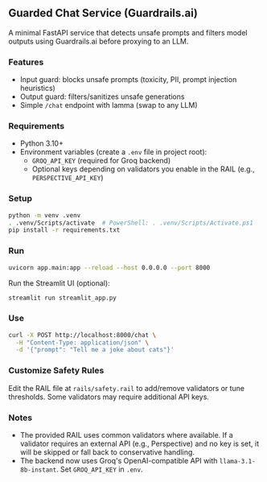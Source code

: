 ## Guarded Chat Service (Guardrails.ai)

A minimal FastAPI service that detects unsafe prompts and filters model outputs using Guardrails.ai before proxying to an LLM.

### Features
- Input guard: blocks unsafe prompts (toxicity, PII, prompt injection heuristics)
- Output guard: filters/sanitizes unsafe generations
- Simple `/chat` endpoint with lamma (swap to any LLM)

### Requirements
- Python 3.10+
- Environment variables (create a `.env` file in project root):
  - `GROQ_API_KEY` (required for Groq backend)
  - Optional keys depending on validators you enable in the RAIL (e.g., `PERSPECTIVE_API_KEY`)

### Setup
```bash
python -m venv .venv
. .venv/Scripts/activate  # PowerShell: . .venv/Scripts/Activate.ps1
pip install -r requirements.txt
```

### Run
```bash
uvicorn app.main:app --reload --host 0.0.0.0 --port 8000
```

Run the Streamlit UI (optional):
```bash
streamlit run streamlit_app.py
```

### Use
```bash
curl -X POST http://localhost:8000/chat \
  -H "Content-Type: application/json" \
  -d '{"prompt": "Tell me a joke about cats"}'
```

### Customize Safety Rules
Edit the RAIL file at `rails/safety.rail` to add/remove validators or tune thresholds. Some validators may require additional API keys.

### Notes
- The provided RAIL uses common validators where available. If a validator requires an external API (e.g., Perspective) and no key is set, it will be skipped or fall back to conservative handling.
- The backend now uses Groq's OpenAI-compatible API with `llama-3.1-8b-instant`. Set `GROQ_API_KEY` in `.env`.


